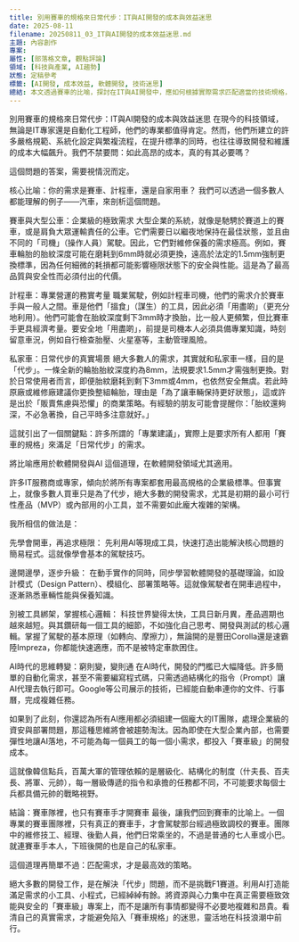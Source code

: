 ```yaml
---
title: 別用賽車的規格來日常代步：IT與AI開發的成本與效益迷思
date: 2025-08-11
filename: 20250811_03_IT與AI開發的成本效益迷思.md
主題: 內容創作
專案:
屬性: [部落格文章, 觀點評論]
領域: [科技與產業, AI趨勢]
狀態: 定稿參考
標籤: [AI開發, 成本效益, 軟體開發, 技術迷思]
總結: 本文透過賽車的比喻，探討在IT與AI開發中，應如何根據實際需求匹配適當的技術規格，以避免不必要的成本浪費。
---
```


別用賽車的規格來日常代步：IT與AI開發的成本與效益迷思
在現今的科技領域，無論是IT專家還是自動化工程師，他們的專業都值得肯定。然而，他們所建立的許多嚴格規範、系統化設定與繁複流程，在提升標準的同時，也往往導致開發和維護的成本大幅飆升。我們不禁要問：如此高昂的成本，真的有其必要嗎？

這個問題的答案，需要視情況而定。

核心比喻：你的需求是賽車、計程車，還是自家用車？
我們可以透過一個多數人都能理解的例子——汽車，來剖析這個問題。

賽車與大型公車：企業級的極致需求
大型企業的系統，就像是馳騁於賽道上的賽車，或是肩負大眾運輸責任的公車。它們需要日以繼夜地保持在最佳狀態，並且由不同的「司機」（操作人員）駕駛。因此，它們對維修保養的需求極高。例如，賽車輪胎的胎紋深度可能在磨耗到6mm時就必須更換，遠高於法定的1.5mm強制更換標準，因為任何細微的耗損都可能影響極限狀態下的安全與性能。這是為了最高品質與安全性而必須付出的代價。

計程車：專業營運的務實考量
職業駕駛，例如計程車司機，他們的需求介於賽車手與一般人之間。車是他們「搵食」（謀生）的工具，因此必須「用盡啲」（更充分地利用）。他們可能會在胎紋深度剩下3mm時才換胎，比一般人更頻繁，但比賽車手更具經濟考量。要安全地「用盡啲」，前提是司機本人必須具備專業知識，時刻留意車況，例如自行檢查胎壓、火星塞等，主動管理風險。

私家車：日常代步的真實場景
絕大多數人的需求，其實就和私家車一樣，目的是「代步」。一條全新的輪胎胎紋深度約為8mm，法規要求1.5mm才需強制更換。對於日常使用者而言，即便胎紋磨耗到剩下3mm或4mm，也依然安全無虞。若此時原廠或維修廠建議你更換整組輪胎，理由是「為了讓車輛保持更好狀態」，這或許是出於「販賣焦慮與恐懼」的商業策略。有經驗的朋友可能會提醒你：「胎紋還夠深，不必急著換，自己平時多注意就好。」

這就引出了一個關鍵點：許多所謂的「專業建議」，實際上是要求所有人都用「賽車的規格」來滿足「日常代步」的需求。

將比喻應用於軟體開發與AI
這個道理，在軟體開發領域尤其適用。

許多IT服務商或專家，傾向於將所有專案都套用最高規格的企業級標準。但事實上，就像多數人買車只是為了代步，絕大多數的開發需求，尤其是初期的最小可行性產品（MVP）或內部用的小工具，並不需要如此龐大複雜的架構。

我所相信的做法是：

先學會開車，再追求極限： 先利用AI等現成工具，快速打造出能解決核心問題的簡易程式。這就像學會基本的駕駛技巧。

邊開邊學，逐步升級： 在動手實作的同時，同步學習軟體開發的基礎理論，如設計模式（Design Pattern）、模組化、部署策略等。這就像駕駛者在開車過程中，逐漸熟悉車輛性能與保養知識。

別被工具綁架，掌握核心邏輯： 科技世界變得太快，工具日新月異，產品週期也越來越短。與其鑽研每一個工具的細節，不如強化自己思考、開發與測試的核心邏輯。掌握了駕駛的基本原理（如轉向、摩擦力），無論開的是豐田Corolla還是速霸陸Impreza，你都能快速適應，而不是被特定車款困住。

AI時代的思維轉變：窮則變，變則通
在AI時代，開發的門檻已大幅降低。許多簡單的自動化需求，甚至不需要編寫程式碼，只需透過結構化的指令（Prompt）讓AI代理去執行即可。Google等公司展示的技術，已經能自動串連你的文件、行事曆，完成複雜任務。

如果到了此刻，你還認為所有AI應用都必須組建一個龐大的IT團隊，處理企業級的資安與部署問題，那這種思維將會被趨勢淘汰。因為即使在大型企業內部，也需要彈性地讓AI落地，不可能為每一個員工的每一個小需求，都投入「賽車級」的開發成本。

這就像韓信點兵，百萬大軍的管理依賴的是層級化、結構化的制度（什夫長、百夫長、將軍、元帥），每一層級傳遞的指令和承擔的任務都不同，不可能要求每個士兵都具備元帥的戰略視野。

結論：賽車隊裡，也只有賽車手才開賽車
最後，讓我們回到賽車的比喻上。一個專業的賽車團隊裡，只有真正的賽車手，才會駕駛那台經過極致調校的賽車。團隊中的維修技工、經理、後勤人員，他們日常乘坐的，不過是普通的七人車或小巴。就連賽車手本人，下班後開的也是自己的私家車。

這個道理再簡單不過：匹配需求，才是最高效的策略。

絕大多數的開發工作，是在解決「代步」問題，而不是挑戰F1賽道。利用AI打造能滿足需求的小工具、小程式，已經綽綽有餘。將資源與心力集中在真正需要極致效能與安全的「賽車級」專案上，而不是讓所有事情都變得不必要地複雜和昂貴。看清自己的真實需求，才能避免陷入「賽車規格」的迷思，靈活地在科技浪潮中前行。
